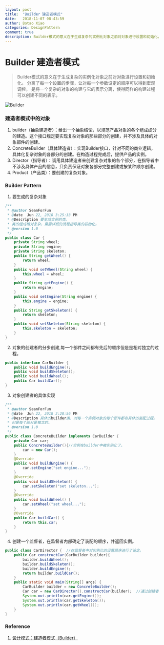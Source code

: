 ```yaml
---
layout: post
title:  "Builder 建造者模式"
date:   2018-11-07 08:43:59
author: Botao Xiao
categories: DesignPattern
comment: true
description: Builder模式的意义在于生成复杂的实例化对象之前对对象进行设置和初始化。分离了每一个设置的步骤，让对每一个参数设定的顺序可以得到宏观调控。是将一个复杂的对象的构建与它的表示分离，使得同样的构建过程可以创建不同的表示。
---
```

# Builder 建造者模式
> Builder模式的意义在于生成复杂的实例化对象之前对对象进行设置和初始化。
> 分离了每一个设置的步骤，让对每一个参数设定的顺序可以得到宏观调控。
> 是将一个复杂的对象的构建与它的表示分离，使得同样的构建过程可以创建不同的表示。

![Builder](https://i.imgur.com/JSPMobP.png)

### 建造者模式中的对象
1. builder（抽象建造者）：给出一个抽象结论，以规范产品对象的各个组成成分的建造。这个接口规定要实现复杂对象的那些部分的创建，并不涉及具体的对象部件的创建。
2. ConcreteBuilder（具体建造者）：实现Builder接口，针对不同的商业逻辑，具体化复杂对象的各部分的创建。在构造过程完成后，提供产品的实例。
3. Director（指导者）：调用具体建造者来创建复杂对象的各个部分，在指导者中不涉及具体产品的信息，只负责保证对象各部分完整创建或按某种顺序创建。
4. Product（产品类）：要创建的复杂对象。

### Builder Pattern
1. 要生成的复杂对象
```Java
/**
 * @author SeanForFun
 * @date  Jun 22, 2018 3:25:33 PM
 * @Description 要生成实例的类。
 * 类的组成相对复杂，需要详细的流程指导类的初始化。
 * @version 1.0
 */
public class Car {
	private String wheel;
	private String engine;
	private String skeleton;
	public String getWheel() {
		return wheel;
	}
	public void setWheel(String wheel) {
		this.wheel = wheel;
	}
	public String getEngine() {
		return engine;
	}
	public void setEngine(String engine) {
		this.engine = engine;
	}
	public String getSkeleton() {
		return skeleton;
	}
	public void setSkeleton(String skeleton) {
		this.skeleton = skeleton;
	}
}
```

2. 对象的创建者的分步创建,每一个部件之间都有先后的顺序但是是相对独立的过程。
```Java
public interface CarBuilder {
	public void buildEngine();
	public void buildSkeleton();
	public void buildWheel();
	public Car buildCar();
}
```

3. 对象创建者的具体实现
```Java
/**
 * @author SeanForFun
 * @date  Jun 22, 2018 3:28:56 PM
 * @Description 具体的builder类，对每一个实例对象的每个部件都有具体的装配过程。
 * 但是每个部分是独立的。
 * @version 1.0
 */
public class ConcreteBuilder implements CarBuilder {
	private Car car;
	public ConcreteBuilder(){//实例在builder中被实例化了。
		car = new Car();
	}
	@Override
	public void buildEngine() {
		car.setEngine("set engine...");
	}
	@Override
	public void buildSkeleton() {
		car.setSkeleton("set skeleton...");
	}
	@Override
	public void buildWheel() {
		car.setWheel("set wheel...");
	}
	@Override
	public Car buildCar() {
		return this.car;
	}
}
```

4. 创建一个监督者，在监督者内部确定了装配的顺序，并返回实例。
```Java
public class CarDirector {	//在监督者中对实例化的设置顺序进行了设定。
	public Car constructCar(CarBuilder builder){
		builder.buildWheel();
		builder.buildSkeleton();
		builder.buildEngine();
		return builder.buildCar();
	}
	public static void main(String[] args) {
		CarBuilder builder = new ConcreteBuilder();
		Car car = new CarDirector().constructCar(builder);	//通过创建者实例化了一个复杂的对象，并隐藏了复杂的初始化设置工作。
		System.out.println(car.getEngine());
		System.out.println(car.getSkeleton());
		System.out.println(car.getWheel());
	}
}
```

### Reference
1. [设计模式：建造者模式（Builder）](https://blog.csdn.net/u013256816/article/details/50978024)
